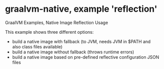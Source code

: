 # graalvm-native, example 'reflection'
GraalVM Examples, Native Image Reflection Usage

This example shows three different options:
* build a native image with fallback (to JVM, needs JVM in $PATH and also class files available)
* build a native image without fallback (throws runtime errors)
* build a native image based on pre-defined reflective configuration JSON files
